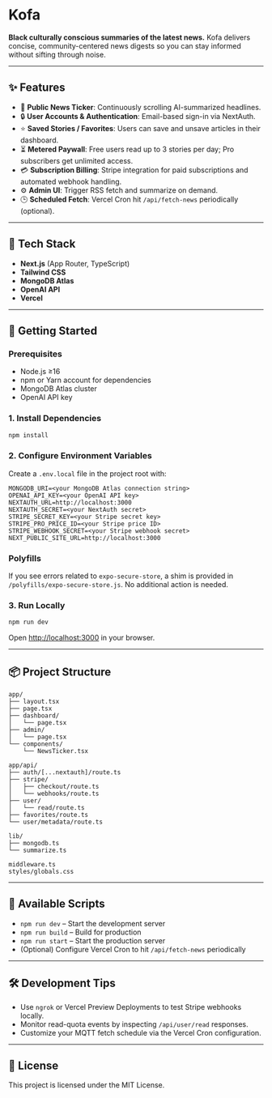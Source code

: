 
# Kofa

**Black culturally conscious summaries of the latest news.** Kofa delivers concise, community-centered news digests so you can stay informed without sifting through noise.


---

## ✨ Features

- 📰 **Public News Ticker**: Continuously scrolling AI-summarized headlines.  
- 🔒 **User Accounts & Authentication**: Email-based sign-in via NextAuth.  
- ⭐ **Saved Stories / Favorites**: Users can save and unsave articles in their dashboard.  
- ⏳ **Metered Paywall**: Free users read up to 3 stories per day; Pro subscribers get unlimited access.  
- 💳 **Subscription Billing**: Stripe integration for paid subscriptions and automated webhook handling.  
- ⚙️ **Admin UI**: Trigger RSS fetch and summarize on demand.  
- 🕒 **Scheduled Fetch**: Vercel Cron hit `/api/fetch-news` periodically (optional).  

---

## 🧱 Tech Stack

- **Next.js** (App Router, TypeScript)  
- **Tailwind CSS**  
- **MongoDB Atlas**  
- **OpenAI API**  
- **Vercel**  

---

## 🚀 Getting Started

### Prerequisites
- Node.js ≥16  
- npm or Yarn account for dependencies  
- MongoDB Atlas cluster  
- OpenAI API key  

### 1. Install Dependencies
```bash
npm install
```

### 2. Configure Environment Variables

Create a `.env.local` file in the project root with:

```env
MONGODB_URI=<your MongoDB Atlas connection string>
OPENAI_API_KEY=<your OpenAI API key>
NEXTAUTH_URL=http://localhost:3000
NEXTAUTH_SECRET=<your NextAuth secret>
STRIPE_SECRET_KEY=<your Stripe secret key>
STRIPE_PRO_PRICE_ID=<your Stripe price ID>
STRIPE_WEBHOOK_SECRET=<your Stripe webhook secret>
NEXT_PUBLIC_SITE_URL=http://localhost:3000
```

### Polyfills

If you see errors related to `expo-secure-store`, a shim is provided in `/polyfills/expo-secure-store.js`. No additional action is needed.

### 3. Run Locally
```bash
npm run dev
```
Open [http://localhost:3000](http://localhost:3000) in your browser.

---

## 📦 Project Structure

```
app/
├── layout.tsx
├── page.tsx
├── dashboard/
│   └── page.tsx
├── admin/
│   └── page.tsx
└── components/
    └── NewsTicker.tsx

app/api/
├── auth/[...nextauth]/route.ts
├── stripe/
│   ├── checkout/route.ts
│   └── webhooks/route.ts
├── user/
│   └── read/route.ts
├── favorites/route.ts
└── user/metadata/route.ts

lib/
├── mongodb.ts
└── summarize.ts

middleware.ts
styles/globals.css
```

---

## 📝 Available Scripts

- `npm run dev` – Start the development server  
- `npm run build` – Build for production  
- `npm run start` – Start the production server  
- (Optional) Configure Vercel Cron to hit `/api/fetch-news` periodically

---

## 🛠 Development Tips

- Use `ngrok` or Vercel Preview Deployments to test Stripe webhooks locally.  
- Monitor read-quota events by inspecting `/api/user/read` responses.  
- Customize your MQTT fetch schedule via the Vercel Cron configuration.  

---

## 📄 License

This project is licensed under the MIT License.
